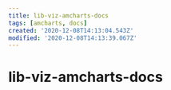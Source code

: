 ```yaml
---
title: lib-viz-amcharts-docs
tags: [amcharts, docs]
created: '2020-12-08T14:13:04.543Z'
modified: '2020-12-08T14:13:39.067Z'
---
```


# lib-viz-amcharts-docs


